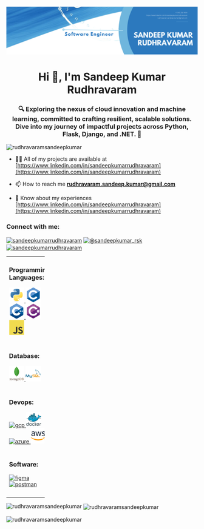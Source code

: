 ![MasterHead](https://raw.githubusercontent.com/rudhravaramsandeepkumar/images/main/SandeepV2.png)
<!DOCTYPE html>
<html lang="en">
<head>
  <meta charset="UTF-8">
  <meta name="viewport" content="width=device-width, initial-scale=1.0">
</head>
<body>
<h1 align="center">Hi 👋, I'm Sandeep Kumar Rudhravaram</h1>
<h3 align="center">🔍 Exploring the nexus of cloud innovation and machine learning, committed to crafting resilient, scalable solutions. Dive into my journey of impactful projects across Python, Flask, Django, and .NET. 🚀</h3>

<p align="left"> <img src="https://komarev.com/ghpvc/?username=rudhravaramsandeepkumar&label=Profile%20views&color=0e75b6&style=flat" alt="rudhravaramsandeepkumar" /> </p>

- 👨‍💻 All of my projects are available at [https://www.linkedin.com/in/sandeepkumarrudhravaram](https://www.linkedin.com/in/sandeepkumarrudhravaram)

- 📫 How to reach me **rudhravaram.sandeep.kumar@gmail.com**

- 📄 Know about my experiences [https://www.linkedin.com/in/sandeepkumarrudhravaram](https://www.linkedin.com/in/sandeepkumarrudhravaram)

<h3 align="left">Connect with me:</h3>
<p align="left">
<a href="https://linkedin.com/in/sandeepkumarrudhravaram" target="blank"><img align="center" src="https://raw.githubusercontent.com/rahuldkjain/github-profile-readme-generator/master/src/images/icons/Social/linked-in-alt.svg" alt="sandeepkumarrudhravaram" height="30" width="40" /></a>
<a href="https://www.hackerearth.com/@sandeepkumar_rsk" target="blank"><img align="center" src="https://raw.githubusercontent.com/rahuldkjain/github-profile-readme-generator/master/src/images/icons/Social/hackerearth.svg" alt="@sandeepkumar_rsk" height="30" width="40" /></a>
<a href="https://discord.gg/sandeepkumarrudhravaram" target="blank"><img align="center" src="https://raw.githubusercontent.com/rahuldkjain/github-profile-readme-generator/master/src/images/icons/Social/discord.svg" alt="sandeepkumarrudhravaram" height="30" width="40" /></a>
</p>

<table style="width:20%">
<tr>
<td valign="top" style="width:20%">
<h3 align="left">Programming Languages:</h3>    
<p align="left"> 
<a href="https://www.python.org" target="_blank" rel="noreferrer">
<img src="https://raw.githubusercontent.com/devicons/devicon/master/icons/python/python-original.svg" alt="python" width="40" height="40"/>
</a>
<a href="https://www.cprogramming.com/" target="_blank" rel="noreferrer">
<img src="https://raw.githubusercontent.com/devicons/devicon/master/icons/c/c-original.svg" alt="c" width="40" height="40"/>
</a>
  <a href="https://www.w3schools.com/cpp/" target="_blank" rel="noreferrer">
    <img src="https://raw.githubusercontent.com/devicons/devicon/master/icons/cplusplus/cplusplus-original.svg" alt="cplusplus" width="40" height="40"/>
  </a> 
<a href="https://www.w3schools.com/cs/" target="_blank" rel="noreferrer">
    <img src="https://raw.githubusercontent.com/devicons/devicon/master/icons/csharp/csharp-original.svg" alt="csharp" width="40" height="40"/>
  </a>
  <a href="https://developer.mozilla.org/en-US/docs/Web/JavaScript" target="_blank" rel="noreferrer">
   <img src="https://raw.githubusercontent.com/devicons/devicon/master/icons/javascript/javascript-original.svg" alt="javascript" width="40" height="40"/>
</a>
</p>
</td>

<td valign="top">
<h3 align="left">Frontend Development:</h3>
<p align="left">
<a href="https://www.w3.org/html/" target="_blank" rel="noreferrer">
    <img src="https://raw.githubusercontent.com/devicons/devicon/master/icons/html5/html5-original-wordmark.svg" alt="html5" width="40" height="40"/>
  </a>
<a href="https://www.w3schools.com/css/" target="_blank" rel="noreferrer">
    <img src="https://raw.githubusercontent.com/devicons/devicon/master/icons/css3/css3-original-wordmark.svg" alt="css3" width="40" height="40"/>
  </a>
</p>
</td>
 </tr>

<tr>
<td valign="top">
<h3 align="left">Database:</h3>
<p align="left">
<a href="https://www.mongodb.com/" target="_blank" rel="noreferrer">
    <img src="https://raw.githubusercontent.com/devicons/devicon/master/icons/mongodb/mongodb-original-wordmark.svg" alt="mongodb" width="40" height="40"/>
</a>
<a href="https://www.mysql.com/" target="_blank" rel="noreferrer">
    <img src="https://raw.githubusercontent.com/devicons/devicon/master/icons/mysql/mysql-original-wordmark.svg" alt="mysql" width="40" height="40"/>
</a>
</p>

</td>

<td valign="top">
<h3 align="left">Data Visualization:</h3>
<p align="left">
  <a href="https://www.chartjs.org" target="_blank" rel="noreferrer">
    <img src="https://www.chartjs.org/media/logo-title.svg" alt="chartjs" width="40" height="40"/>
  </a>
</p>
</td>
 </tr>


<tr>
<td valign="top">

<h3 align="left">Devops:</h3>
<p align="left">
   <a href="https://cloud.google.com" target="_blank" rel="noreferrer">
    <img src="https://www.vectorlogo.zone/logos/google_cloud/google_cloud-icon.svg" alt="gcp" width="40" height="40"/>
  </a>
    <a href="https://www.docker.com/" target="_blank" rel="noreferrer">
    <img src="https://raw.githubusercontent.com/devicons/devicon/master/icons/docker/docker-original-wordmark.svg" alt="docker" width="40" height="40"/>
  </a>
    <a href="https://azure.microsoft.com/en-in/" target="_blank" rel="noreferrer">
    <img src="https://www.vectorlogo.zone/logos/microsoft_azure/microsoft_azure-icon.svg" alt="azure" width="40" height="40"/>
  </a>
    <a href="https://aws.amazon.com" target="_blank" rel="noreferrer">
    <img src="https://raw.githubusercontent.com/devicons/devicon/master/icons/amazonwebservices/amazonwebservices-original-wordmark.svg" alt="aws" width="40" height="40"/>
  </a>
</p>

</td>
<td valign="top">
<h3 align="left">Devops:</h3>
<p align="left">
  <a href="https://flask.palletsprojects.com/" target="_blank" rel="noreferrer">
    <img src="https://www.vectorlogo.zone/logos/pocoo_flask/pocoo_flask-icon.svg" alt="flask" width="40" height="40"/>
  </a>
  <a href="https://www.djangoproject.com/" target="_blank" rel="noreferrer">
    <img src="https://cdn.worldvectorlogo.com/logos/django.svg" alt="django" width="40" height="40"/>
  </a>
    <a href="https://dotnet.microsoft.com/" target="_blank" rel="noreferrer">
    <img src="https://raw.githubusercontent.com/devicons/devicon/master/icons/dot-net/dot-net-original-wordmark.svg" alt="dotnet" width="40" height="40"/>
  </a>
</p>
</td>
 </tr>


<tr>
<td valign="top">

<h3 align="left">Software:</h3>
<p align="left">
  <a href="https://www.figma.com/" target="_blank" rel="noreferrer">
    <img src="https://www.vectorlogo.zone/logos/figma/figma-icon.svg" alt="figma" width="40" height="40"/>
  </a>
  <a href="https://postman.com" target="_blank" rel="noreferrer">
    <img src="https://www.vectorlogo.zone/logos/getpostman/getpostman-icon.svg" alt="postman" width="40" height="40"/>
</a>
</p>

</td>
<td valign="top">

<h3 align="left">Software:</h3>
<p align="left">
    <a href="https://git-scm.com/" target="_blank" rel="noreferrer">
    <img src="https://www.vectorlogo.zone/logos/git-scm/git-scm-icon.svg" alt="git" width="40" height="40"/>
  </a> 
<a href="https://www.linux.org/" target="_blank" rel="noreferrer"> 
    <img src="https://raw.githubusercontent.com/devicons/devicon/master/icons/linux/linux-original.svg" alt="linux" width="40" height="40"/>
</a>
</p>
</td>
 </tr>
</table>

<p><img align="left" src="https://github-readme-stats.vercel.app/api/top-langs?username=rudhravaramsandeepkumar&show_icons=true&locale=en&layout=compact" alt="rudhravaramsandeepkumar" /></p>

<p>&nbsp;<img align="center" src="https://github-readme-stats.vercel.app/api?username=rudhravaramsandeepkumar&show_icons=true&locale=en" alt="rudhravaramsandeepkumar" /></p>

<p><img align="center" src="https://github-readme-streak-stats.herokuapp.com/?user=rudhravaramsandeepkumar&" alt="rudhravaramsandeepkumar" /></p>
</body>
</html>
